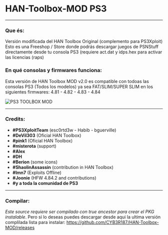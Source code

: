 # HAN-Toolbox-MOD PS3
---

### Que és:

Versión modificada del HAN Toolbox Original (complemento para PS3Xploit)
Esto es una Freeshop / Store donde podrás descargar juegos de PSNStuff directamente desde tu consola PS3 (requiere act.dat y idps.hex para activar las licencias (raps) 

### En qué consolas y firmwares funciona:

Esta versión de HAN Toolbox MOD v2.0 es compatible con todoas las consolas PS3 (Todos los modelos) ya sea FAT/SLIM/SUPER SLIM en los
siguientes firmwares: 4.81 - 4.82 - 4.83 - 4.84

![PS3 TOOLBOX MOD](https://i.imgur.com/SKO39bD.png)

---

### Credits:

- **#PS3XploitTeam** (esc0rtd3w - Habib - bguerville)
- **#DeVil303** (Oficial HAN Toolbox)
- **#pink1** (Oficial HAN Toolbox)
- **#misterota** (support)
- **#Alex**
- **#DH**
- **#Berion** (some icons)
- **#ShaolinAssassin** (contribution in HAN Toolbox)
- **#lmn7** (Exploits Offline)
- **#Joonie** (HFW 4.84.2 and contributions)
- **#y a toda la comunidad de PS3**

---

### Compilar:

*Este source requiere ser compilado con true ancestor para crear el PKG instalable*. Pero si lo deseas puedes descargar desde aqui la ultima versión complilada lista para instalar: https://github.com/CYB3R187/HAN-Toolbox-MOD/releases
